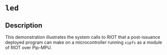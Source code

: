 # `led`

## Description

This demonstration illustrates the system calls to RIOT that a
post-issuance deployed program can make on a microcontroller running
`xipfs` as a module of RIOT over Pip-MPU.
